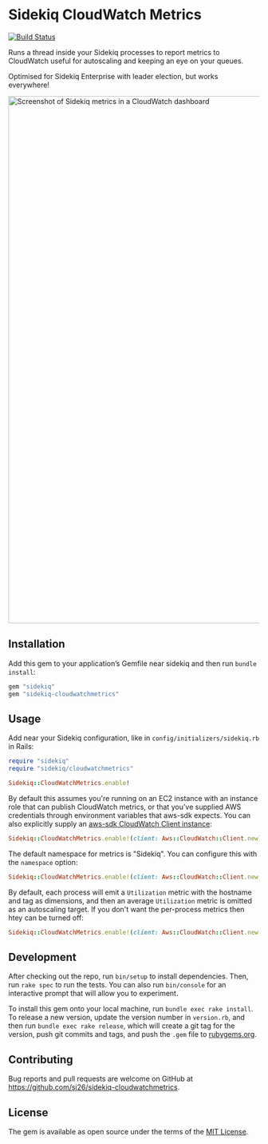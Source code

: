 # Sidekiq CloudWatch Metrics

[![Build Status](https://travis-ci.org/sj26/sidekiq-cloudwatchmetrics.svg)](https://travis-ci.org/sj26/sidekiq-cloudwatchmetrics)

Runs a thread inside your Sidekiq processes to report metrics to CloudWatch
useful for autoscaling and keeping an eye on your queues.

Optimised for Sidekiq Enterprise with leader election, but works everywhere!

<img width="1055" alt="Screenshot of Sidekiq metrics in a CloudWatch dashboard" src="https://user-images.githubusercontent.com/14028/44190767-9fd66280-a16b-11e8-8b12-3d5e0641c15f.png">

## Installation

Add this gem to your application’s Gemfile near sidekiq and then run `bundle install`:

```ruby
gem "sidekiq"
gem "sidekiq-cloudwatchmetrics"
```

## Usage

Add near your Sidekiq configuration, like in `config/initializers/sidekiq.rb` in Rails:

```ruby
require "sidekiq"
require "sidekiq/cloudwatchmetrics"

Sidekiq::CloudWatchMetrics.enable!
```

By default this assumes you're running on an EC2 instance with an instance role
that can publish CloudWatch metrics, or that you've supplied AWS credentials
through environment variables that aws-sdk expects. You can also explicitly
supply an [aws-sdk CloudWatch Client instance][cwclient]:

```ruby
Sidekiq::CloudWatchMetrics.enable!(client: Aws::CloudWatch::Client.new)
```

  [cwclient]: https://docs.aws.amazon.com/sdk-for-ruby/v3/api/Aws/CloudWatch/Client.html

The default namespace for metrics is "Sidekiq". You can configure this with the `namespace` option:

```ruby
Sidekiq::CloudWatchMetrics.enable!(client: Aws::CloudWatch::Client.new, namespace: "Sidekiq-Staging")
```

By default, each process will emit a `Utilization` metric with the hostname and
tag as dimensions, and then an average `Utilization` metric is omitted as an
autoscaling target. If you don't want the per-process metrics then htey can be
turned off:

```ruby
Sidekiq::CloudWatchMetrics.enable!(client: Aws::CloudWatch::Client.new, process_metrics: false)
```

## Development

After checking out the repo, run `bin/setup` to install dependencies. Then, run `rake spec` to run the tests. You can also run `bin/console` for an interactive prompt that will allow you to experiment.

To install this gem onto your local machine, run `bundle exec rake install`. To release a new version, update the version number in `version.rb`, and then run `bundle exec rake release`, which will create a git tag for the version, push git commits and tags, and push the `.gem` file to [rubygems.org](https://rubygems.org).

## Contributing

Bug reports and pull requests are welcome on GitHub at https://github.com/sj26/sidekiq-cloudwatchmetrics.

## License

The gem is available as open source under the terms of the [MIT License](http://opensource.org/licenses/MIT).


